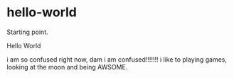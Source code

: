 # hello-world
Starting point.

Hello World

i am so confused right now, dam i am confused!!!!!!!
i like to playing games, looking at the moon and being AWSOME.
